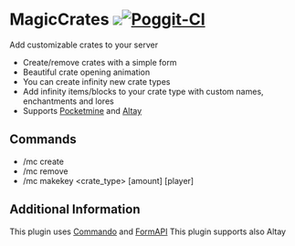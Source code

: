 # MagicCrates [![](https://poggit.pmmp.io/shield.state/MagicCrates)](https://poggit.pmmp.io/p/MagicCrates)[![Poggit-CI](https://poggit.pmmp.io/ci.shield/Hebbinkpro/MagicCrates/MagicCrates)](https://poggit.pmmp.io/ci/Hebbinkpro/MagicCrates/MagicCrates) 
Add customizable crates to your server


- Create/remove crates with a simple form
- Beautiful crate opening animation
- You can create infinity new crate types
- Add infinity items/blocks to your crate type with custom names, enchantments and lores
- Supports [Pocketmine](https://github.com/pmmp/PocketMine-MP/tree/stable/src/pocketmine) and [Altay](https://github.com/TuranicTeam/Altay)

## Commands
- /mc create
- /mc remove
- /mc makekey <crate_type> \[amount] \[player]

## Additional Information
This plugin uses [Commando](https://github.com/CortexPE/Commando) and [FormAPI](https://github.com/jojoe77777/FormAPI)
This plugin supports also Altay

